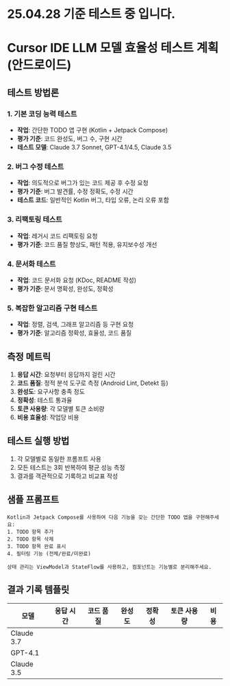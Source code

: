 # 25.04.28 기준 테스트 중 입니다.

# Cursor IDE LLM 모델 효율성 테스트 계획 (안드로이드)

## 테스트 방법론

### 1. 기본 코딩 능력 테스트
- **작업**: 간단한 TODO 앱 구현 (Kotlin + Jetpack Compose)
- **평가 기준**: 코드 완성도, 버그 수, 구현 시간
- **테스트 모델**: Claude 3.7 Sonnet, GPT-4.1/4.5, Claude 3.5

### 2. 버그 수정 테스트
- **작업**: 의도적으로 버그가 있는 코드 제공 후 수정 요청
- **평가 기준**: 버그 발견률, 수정 정확도, 수정 시간
- **테스트 코드**: 일반적인 Kotlin 버그, 타입 오류, 논리 오류 포함

### 3. 리팩토링 테스트
- **작업**: 레거시 코드 리팩토링 요청
- **평가 기준**: 코드 품질 향상도, 패턴 적용, 유지보수성 개선

### 4. 문서화 테스트
- **작업**: 코드 문서화 요청 (KDoc, README 작성)
- **평가 기준**: 문서 명확성, 완성도, 정확성

### 5. 복잡한 알고리즘 구현 테스트
- **작업**: 정렬, 검색, 그래프 알고리즘 등 구현 요청
- **평가 기준**: 알고리즘 정확성, 효율성, 코드 품질

## 측정 메트릭
1. **응답 시간**: 요청부터 응답까지 걸린 시간
2. **코드 품질**: 정적 분석 도구로 측정 (Android Lint, Detekt 등)
3. **완성도**: 요구사항 충족 정도
4. **정확성**: 테스트 통과율
5. **토큰 사용량**: 각 모델별 토큰 소비량
6. **비용 효율성**: 작업당 비용

## 테스트 실행 방법

1. 각 모델별로 동일한 프롬프트 사용
2. 모든 테스트는 3회 반복하여 평균 성능 측정
3. 결과를 객관적으로 기록하고 비교표 작성

## 샘플 프롬프트

```
Kotlin과 Jetpack Compose를 사용하여 다음 기능을 갖는 간단한 TODO 앱을 구현해주세요:
1. TODO 항목 추가
2. TODO 항목 삭제
3. TODO 항목 완료 표시
4. 필터링 기능 (전체/완료/미완료)

상태 관리는 ViewModel과 StateFlow를 사용하고, 컴포넌트는 기능별로 분리해주세요.
```

## 결과 기록 템플릿

| 모델 | 응답 시간 | 코드 품질 | 완성도 | 정확성 | 토큰 사용량 | 비용 |
|------|----------|-----------|--------|--------|------------|------|
| Claude 3.7 | | | | | | |
| GPT-4.1 | | | | | | |
| Claude 3.5 | | | | | | | 
